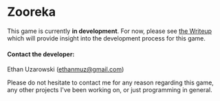 # Zooreka

This game is currently **in development**. For now, please see [the Writeup](/Writeup.md) which will provide insight into the development process for this game.

#### Contact the developer:

Ethan Uzarowski (ethanmuz@gmail.com)

Please do not hesitate to contact me for any reason regarding this game, any other projects I've been working on, or just programming in general.
